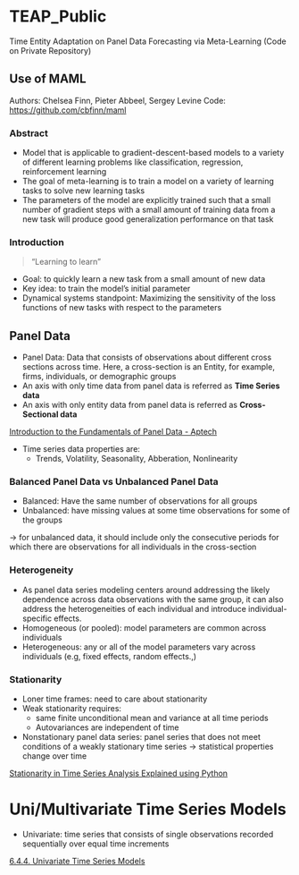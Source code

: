 # TEAP_Public
Time Entity Adaptation on Panel Data Forecasting via Meta-Learning
(Code on Private Repository)

## Use of MAML
Authors: Chelsea Finn, Pieter Abbeel, Sergey Levine
Code: https://github.com/cbfinn/maml

### Abstract

- Model that is applicable to gradient-descent-based models to a variety of different learning problems like classification, regression, reinforcement learning
- The goal of meta-learning is to train a model on a variety of learning tasks to solve new learning tasks
- The parameters of the model are explicitly trained such that a small number of gradient steps with a small amount of training data from a new task will produce good generalization performance on that task

### Introduction

> “Learning to learn”
> 
- Goal: to quickly learn a new task from a small amount of new data
- Key idea: to train the model’s initial parameter
- Dynamical systems standpoint: Maximizing the sensitivity of the loss functions of new tasks with respect to the parameters


## Panel Data
- Panel Data: Data that consists of observations about different cross sections across time. Here, a cross-section is an Entity, for example, firms, individuals, or demographic groups
- An axis with only time data from panel data is referred as **Time Series data**
- An axis with only entity data from panel data is referred as **Cross-Sectional data**

[Introduction to the Fundamentals of Panel Data - Aptech](https://www.aptech.com/blog/introduction-to-the-fundamentals-of-panel-data/)

- Time series data properties are:
    - Trends, Volatility, Seasonality, Abberation, Nonlinearity

### Balanced Panel Data vs Unbalanced Panel Data

- Balanced: Have the same number of observations for all groups
- Unbalanced: have missing values at some time observations for some of the groups

→ for unbalanced data, it should include only the consecutive periods for which there are observations for all individuals in the cross-section

### Heterogeneity

- As panel data series modeling centers around addressing the likely dependence across data observations with the same group, it can also address the heterogeneities of each individual and introduce individual-specific effects.
- Homogeneous (or pooled): model parameters are common across individuals
- Heterogeneous: any or all of the model parameters vary across individuals (e.g, fixed effects, random effects.,)

### Stationarity

- Loner time frames: need to care about stationarity
- Weak stationarity requires:
    - same finite unconditional mean and variance at all time periods
    - Autovariances are independent of time
- Nonstationary panel data series: panel series that does not meet conditions of a weakly stationary time series → statistical properties change over time

[Stationarity in Time Series Analysis Explained using Python](https://blog.quantinsti.com/stationarity/)

# Uni/Multivariate Time Series Models

- Univariate: time series that consists of single observations recorded sequentially over equal time increments

[6.4.4. Univariate Time Series Models](https://www.itl.nist.gov/div898/handbook/pmc/section4/pmc44.htm)
